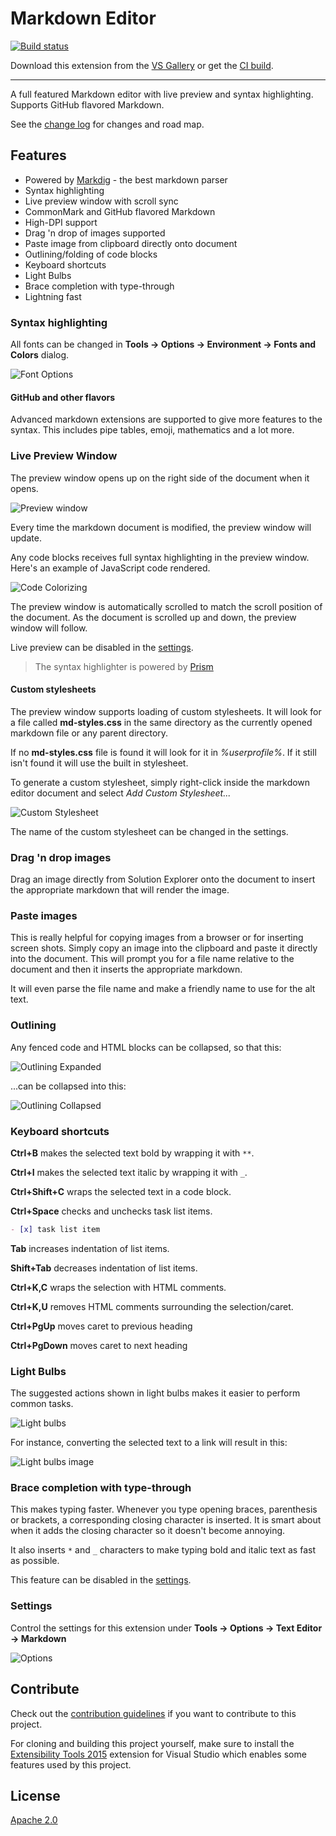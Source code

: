 # Markdown Editor

[![Build status](https://ci.appveyor.com/api/projects/status/m07cnunnni8w82o5?svg=true)](https://ci.appveyor.com/project/madskristensen/markdowneditor)

Download this extension from the [VS Gallery](https://visualstudiogallery.msdn.microsoft.com/eaab33c3-437b-4918-8354-872dfe5d1bfe)
or get the [CI build](http://vsixgallery.com/extension/9ca64947-e9ca-4543-bfb8-6cce9be19fd6/).

---------------------------------------

A full featured Markdown editor with live preview and syntax highlighting.
Supports GitHub flavored Markdown.

See the [change log](CHANGELOG.md) for changes and road map.

## Features

- Powered by [Markdig](https://github.com/lunet-io/markdig) - the best markdown parser
- Syntax highlighting
- Live preview window with scroll sync
- CommonMark and GitHub flavored Markdown
- High-DPI support
- Drag 'n drop of images supported
- Paste image from clipboard directly onto document
- Outlining/folding of code blocks
- Keyboard shortcuts
- Light Bulbs
- Brace completion with type-through
- Lightning fast

### Syntax highlighting
All fonts can be changed in **Tools -> Options -> Environment -> Fonts and Colors**
dialog.

![Font Options](art/font-options.png)

#### GitHub and other flavors
Advanced markdown extensions are supported to give more features to
the syntax. This includes pipe tables, emoji, mathematics and a lot
more.

### Live Preview Window
The preview window opens up on the right side of the document when
it opens.

![Preview window](art/preview-window.png)

Every time the markdown document is modified, the preview window
will update.

Any code blocks receives full syntax highlighting in the preview
window. Here's an example of JavaScript code rendered.

![Code Colorizing](art/code-colorizing.png)

The preview window is automatically scrolled to match the scroll
position of the document. As the document is scrolled up and down,
the preview window will follow.

Live preview can be disabled in the [settings](#settings).

> The syntax highlighter is powered by [Prism](http://prismjs.com/)

#### Custom stylesheets
The preview window supports loading of custom stylesheets. It will
look for a file called **md-styles.css** in the same directory as
the currently opened markdown file or any parent directory.

If no **md-styles.css** file is found it will look for it in
_%userprofile%_. If it still isn't found it will use the built in
stylesheet.

To generate a custom stylesheet, simply right-click inside the
markdown editor document and select _Add Custom Stylesheet..._

![Custom Stylesheet](art/custom-stylesheet.png)

The name of the custom stylesheet can be changed in the settings.

### Drag 'n drop images
Drag an image directly from Solution Explorer onto the document to
insert the appropriate markdown that will render the image.

### Paste images
This is really helpful for copying images from a browser or for
inserting screen shots. Simply copy an image into the clipboard and
paste it directly into the document. This will prompt you for a file
name relative to the document and then it inserts the appropriate
markdown.

It will even parse the file name and make a friendly name to use
for the alt text.

### Outlining
Any fenced code and HTML blocks can be collapsed, so that this:

![Outlining Expanded](art/outlining-expanded.png)

...can be collapsed into this:

![Outlining Collapsed](art/outlining-collapsed.png)

### Keyboard shortcuts
**Ctrl+B** makes the selected text bold by wrapping it with `**`.

**Ctrl+I** makes the selected text italic by wrapping it with `_`.

**Ctrl+Shift+C** wraps the selected text in a code block.

**Ctrl+Space** checks and unchecks task list items.

```markdown
- [x] task list item
```

**Tab** increases indentation of list items.

**Shift+Tab** decreases indentation of list items.

**Ctrl+K,C** wraps the selection with HTML comments.

**Ctrl+K,U** removes HTML comments surrounding the selection/caret.

**Ctrl+PgUp** moves caret to previous heading

**Ctrl+PgDown** moves caret to next heading

### Light Bulbs
The suggested actions shown in light bulbs makes it easier to
perform common tasks.

![Light bulbs](art/light-bulbs.png)

For instance, converting the selected text to a link will result
in this:

![Light bulbs image](art/light-bulb-image.png)

### Brace completion with type-through
This makes typing faster. Whenever you type opening braces,
parenthesis or brackets, a corresponding closing character is
inserted. It is smart about when it adds the closing character
so it doesn't become annoying.

It also inserts `*` and `_` characters to make typing bold and
italic text as fast as possible.

This feature can be disabled in the [settings](#settings).

### Settings
Control the settings for this extension under
**Tools -> Options -> Text Editor -> Markdown**

![Options](art/options.png)

## Contribute
Check out the [contribution guidelines](.github/CONTRIBUTING.md)
if you want to contribute to this project.

For cloning and building this project yourself, make sure
to install the
[Extensibility Tools 2015](https://visualstudiogallery.msdn.microsoft.com/ab39a092-1343-46e2-b0f1-6a3f91155aa6)
extension for Visual Studio which enables some features
used by this project.

## License
[Apache 2.0](LICENSE)
